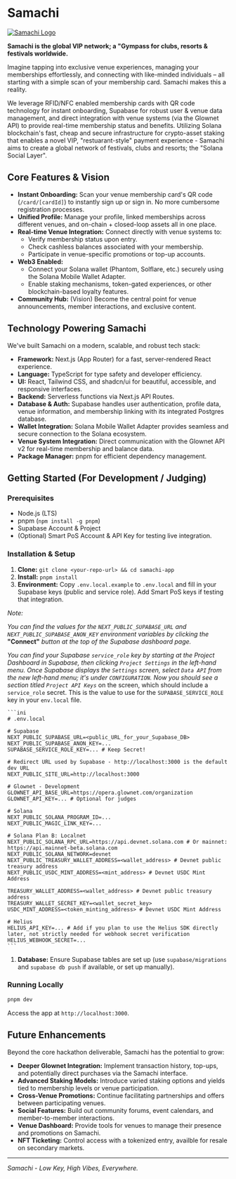 # Samachi

[![Samachi Logo](placeholder.png)](https://samachi.com) 

**Samachi is the global VIP network; a "Gympass for clubs, resorts & festivals worldwide.**

Imagine tapping into exclusive venue experiences, managing your memberships effortlessly, and connecting with like-minded individuals – all starting with a simple scan of your membership card. Samachi makes this a reality.

We leverage RFID/NFC enabled membership cards with QR code technology for instant onboarding, Supabase for robust user & venue data management, and direct integration with venue systems (via the Glownet API) to provide real-time membership status and benefits. Utilizing Solana blockchain's fast, cheap and secure infrastructure for crypto-asset staking that enables a novel VIP, "restuarant-style" payment experience - Samachi aims to create a global network of festivals, clubs and resorts; the "Solana Social Layer".

## Core Features & Vision

*   **Instant Onboarding:** Scan your venue membership card\'s QR code (`/card/[cardId]`) to instantly sign up or sign in. No more cumbersome registration processes.
*   **Unified Profile:** Manage your profile, linked memberships across different venues, and on-chain + closed-loop assets all in one place.
*   **Real-time Venue Integration:** Connect directly with venue systems to:
    *   Verify membership status upon entry.
    *   Check cashless balances associated with your membership.
    *   Participate in venue-specific promotions or top-up accounts.
*   **Web3 Enabled:**
    *   Connect your Solana wallet (Phantom, Solflare, etc.) securely using the Solana Mobile Wallet Adapter.
    *   Enable staking mechanisms, token-gated experiences, or other blockchain-based loyalty features.
*   **Community Hub:** (Vision) Become the central point for venue announcements, member interactions, and exclusive content.

## Technology Powering Samachi

We\'ve built Samachi on a modern, scalable, and robust tech stack:

*   **Framework:** Next.js (App Router) for a fast, server-rendered React experience.
*   **Language:** TypeScript for type safety and developer efficiency.
*   **UI:** React, Tailwind CSS, and shadcn/ui for beautiful, accessible, and responsive interfaces.
*   **Backend:** Serverless functions via Next.js API Routes.
*   **Database & Auth:** Supabase handles user authentication, profile data, venue information, and membership linking with its integrated Postgres database.
*   **Wallet Integration:** Solana Mobile Wallet Adapter provides seamless and secure connection to the Solana ecosystem.
*   **Venue System Integration:** Direct communication with the Glownet API v2 for real-time membership and balance data.
*   **Package Manager:** pnpm for efficient dependency management.

## Getting Started (For Development / Judging)

### Prerequisites

*   Node.js (LTS)
*   pnpm (`npm install -g pnpm`)
*   Supabase Account & Project
*   (Optional) Smart PoS Account & API Key for testing live integration.

### Installation & Setup

1.  **Clone:** `git clone <your-repo-url> && cd samachi-app`
2.  **Install:** `pnpm install`
3.  **Environment:** Copy `.env.local.example` to `.env.local` and fill in your Supabase keys (public and service role). Add Smart PoS keys if testing that integration.

*Note:*

*You can find the values for the `NEXT_PUBLIC_SUPABASE_URL` and `NEXT_PUBLIC_SUPABASE_ANON_KEY` environment variables by clicking the* **"Connect"** *button at the top of the Supabase dashboard page.*

*You can find your Supabase `service_role` key by starting at the Project Dashboard in Supabase, then clicking `Project Settings` in the left-hand menu. Once Supabase displays the `Settings` screen, select `Data API` from the new left-hand menu; it's under `CONFIGURATION`. Now you should see a section titled `Project API Keys`* on the screen, which should include a `service_role` secret. This is the value to use for the `SUPABASE_SERVICE_ROLE` key in your `env.local` file.

    ```ini
    # .env.local

    # Supabase
    NEXT_PUBLIC_SUPABASE_URL=<public_URL_for_your_Supabase_DB>
    NEXT_PUBLIC_SUPABASE_ANON_KEY=...
    SUPABASE_SERVICE_ROLE_KEY=... # Keep Secret!

    # Redirect URL used by Supabase - http://localhost:3000 is the default dev URL
    NEXT_PUBLIC_SITE_URL=http://localhost:3000

    # Glownet - Development
    GLOWNET_API_BASE_URL=https://opera.glownet.com/organization
    GLOWNET_API_KEY=... # Optional for judges

    # Solana
    NEXT_PUBLIC_SOLANA_PROGRAM_ID=...
    NEXT_PUBLIC_MAGIC_LINK_KEY=...

    # Solana Plan B: Localnet
    NEXT_PUBLIC_SOLANA_RPC_URL=https://api.devnet.solana.com # Or mainnet: https://api.mainnet-beta.solana.com
    NEXT_PUBLIC_SOLANA_NETWORK=devnet
    NEXT_PUBLIC_TREASURY_WALLET_ADDRESS=<wallet_address> # Devnet public treasury address
    NEXT_PUBLIC_USDC_MINT_ADDRESS=<mint_address> # Devnet USDC Mint Address

    TREASURY_WALLET_ADDRESS=<wallet_address> # Devnet public treasury address
    TREASURY_WALLET_SECRET_KEY=<wallet_secret_key>
    USDC_MINT_ADDRESS=<token_minting_address> # Devnet USDC Mint Address
    
    # Helius
    HELIUS_API_KEY=... # Add if you plan to use the Helius SDK directly later, not strictly needed for webhook secret verification
    HELIUS_WEBHOOK_SECRET=...
    ```
1.  **Database:** Ensure Supabase tables are set up (use `supabase/migrations` and `supabase db push` if available, or set up manually).

### Running Locally

```bash
pnpm dev
```

Access the app at `http://localhost:3000`.

## Future Enhancements

Beyond the core hackathon deliverable, Samachi has the potential to grow:

*   **Deeper Glownet Integration:** Implement transaction history, top-ups, and potentially direct purchases via the Samachi interface.
*   **Advanced Staking Models:** Introduce varied staking options and yields tied to membership levels or venue participation.
*   **Cross-Venue Promotions:** Continue facilitating partnerships and offers between participating venues.
*   **Social Features:** Build out community forums, event calendars, and member-to-member interactions.
*   **Venue Dashboard:** Provide tools for venues to manage their presence and promotions on Samachi.
*   **NFT Ticketing:** Control access with a tokenized entry, availble for resale on secondary markets.

---

*Samachi - Low Key, High Vibes, Everywhere.*
